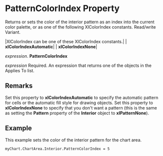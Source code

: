 
# PatternColorIndex Property

Returns or sets the color of the interior pattern as an index into the current color palette, or as one of the following XlColorIndex constants. Read/write Variant.



|XlColorIndex can be one of these XlColorIndex constants.|
| **xlColorIndexAutomatic**|
| **xlColorIndexNone**|

 _expression_. **PatternColorIndex**

 _expression_ Required. An expression that returns one of the objects in the Applies To list.

## Remarks

Set this property to  **xlColorIndexAutomatic** to specify the automatic pattern for cells or the automatic fill style for drawing objects. Set this property to **xlColorIndexNone** to specify that you don't want a pattern (this is the same as setting the **Pattern** property of the **Interior** object to **xlPatternNone**).


## Example

This example sets the color of the interior pattern for the chart area.


```
myChart.ChartArea.Interior.PatternColorIndex = 5
```

